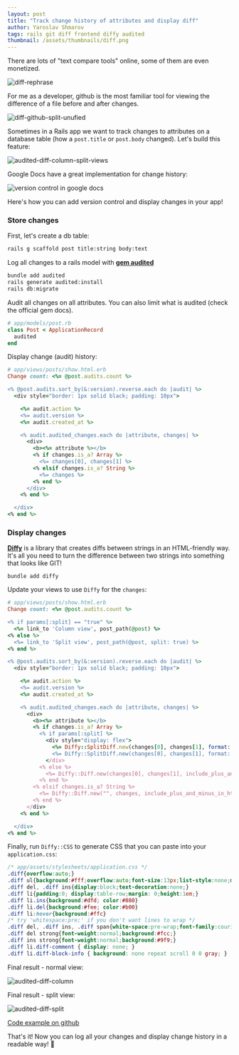 ```yaml
---
layout: post
title: "Track change history of attributes and display diff"
author: Yaroslav Shmarov
tags: rails git diff frontend diffy audited
thumbnail: /assets/thumbnails/diff.png
---
```


There are lots of "text compare tools" online, some of them are even monetized.

![diff-rephrase](/assets/images/diff-rephrase.png)

For me as a developer, github is the most familiar tool for viewing the difference of a file before and after changes.

![diff-github-split-unufied](/assets/images/diff-github-split-unufied.gif)

Sometimes in a Rails app we want to track changes to attributes on a database table (how a `post.title` or `post.body` changed). Let's build this feature:

![audited-diff-column-split-views](/assets/images/audited-diff-column-split-views.gif)

Google Docs have a great implementation for change history:

![version control in google docs](/assets/images/version-control-google-sheets.png)

Here's how you can add version control and display changes in your app!

### Store changes

First, let's create a db table:

```sh
rails g scaffold post title:string body:text
```

Log all changes to a rails model with [**gem audited**](https://github.com/collectiveidea/audited)

```sh
bundle add audited
rails generate audited:install
rails db:migrate
```

Audit all changes on all attributes. You can also limit what is audited (check the official gem docs).

```ruby
# app/models/post.rb
class Post < ApplicationRecord
  audited
end
```

Display change (audit) history:

```ruby
# app/views/posts/show.html.erb
Change count: <%= @post.audits.count %>

<% @post.audits.sort_by(&:version).reverse.each do |audit| %>
  <div style="border: 1px solid black; padding: 10px">

    <%= audit.action %>
    <%= audit.version %>
    <%= audit.created_at %>

    <% audit.audited_changes.each do |attribute, changes| %>
      <div>
        <b><%= attribute %></b>
        <% if changes.is_a? Array %>
          <%= changes[0], changes[1] %>
        <% elsif changes.is_a? String %>
          <%= changes %>
        <% end %>
      </div>
    <% end %>

  </div>
<% end %>
```

### Display changes

[**Diffy**](https://github.com/samg/diffy) is a library that creates diffs between strings in an HTML-friendly way. It's all you need to turn the difference between two strings into something that looks like GIT!

```
bundle add diffy
```

Update your views to use `Diffy` for the `changes`:

```ruby
# app/views/posts/show.html.erb
Change count: <%= @post.audits.count %>

<% if params[:split] == "true" %>
  <%= link_to 'Column view', post_path(@post) %>
<% else %>
  <%= link_to 'Split view', post_path(@post, split: true) %>
<% end %>

<% @post.audits.sort_by(&:version).reverse.each do |audit| %>
  <div style="border: 1px solid black; padding: 10px">

    <%= audit.action %>
    <%= audit.version %>
    <%= audit.created_at %>

    <% audit.audited_changes.each do |attribute, changes| %>
      <div>
        <b><%= attribute %></b>
        <% if changes.is_a? Array %>
          <% if params[:split] %>
            <div style="display: flex">
              <%= Diffy::SplitDiff.new(changes[0], changes[1], format: :html).left.html_safe %>
              <%= Diffy::SplitDiff.new(changes[0], changes[1], format: :html).right.html_safe %>
            </div>
          <% else %>
            <%= Diffy::Diff.new(changes[0], changes[1], include_plus_and_minus_in_html: true, include_diff_info: true).to_s(:html).html_safe %>
          <% end %>
        <% elsif changes.is_a? String %>
          <%= Diffy::Diff.new("", changes, include_plus_and_minus_in_html: true).to_s(:html).html_safe %>
        <% end %>
      </div>
    <% end %>

  </div>
<% end %>
```

Finally, run `Diffy::CSS` to generate CSS that you can paste into your `application.css`:

```css
/* app/assets/stylesheets/application.css */
.diff{overflow:auto;}
.diff ul{background:#fff;overflow:auto;font-size:13px;list-style:none;margin:0;padding:0;display:table;width:100%;}
.diff del, .diff ins{display:block;text-decoration:none;}
.diff li{padding:0; display:table-row;margin: 0;height:1em;}
.diff li.ins{background:#dfd; color:#080}
.diff li.del{background:#fee; color:#b00}
.diff li:hover{background:#ffc}
/* try 'whitespace:pre;' if you don't want lines to wrap */
.diff del, .diff ins, .diff span{white-space:pre-wrap;font-family:courier;}
.diff del strong{font-weight:normal;background:#fcc;}
.diff ins strong{font-weight:normal;background:#9f9;}
.diff li.diff-comment { display: none; }
.diff li.diff-block-info { background: none repeat scroll 0 0 gray; }
```

Final result - normal view:

![audited-diff-column](/assets/images/audited-diff-column.png)

Final result - split view:

![audited-diff-split](/assets/images/audited-diff-split.png)

[Code example on github](https://github.com/corsego/diff-app/commit/10204bbb8c68333749980f1917b22b14afb6b51f)

That's it! Now you can log all your changes and display change history in a readable way! 🤠
